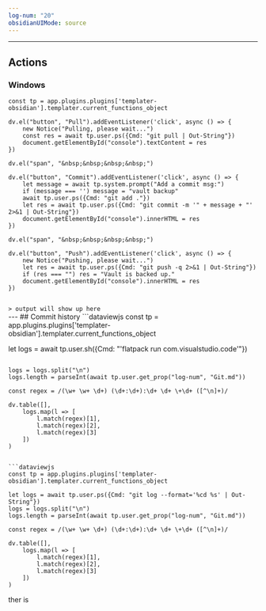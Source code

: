 ```yaml
---
log-num: "20"
obsidianUIMode: source
---
```

---
## Actions
### Windows

```dataviewjs
const tp = app.plugins.plugins['templater-obsidian'].templater.current_functions_object

dv.el("button", "Pull").addEventListener('click', async () => {
	new Notice("Pulling, please wait...")
	const res = await tp.user.ps({Cmd: "git pull | Out-String"})
	document.getElementById("console").textContent = res
})

dv.el("span", "&nbsp;&nbsp;&nbsp;&nbsp;")

dv.el("button", "Commit").addEventListener('click', async () => {
	let message = await tp.system.prompt("Add a commit msg:")
	if (message === '') message = "vault backup"
	await tp.user.ps({Cmd: "git add ."})
	let res = await tp.user.ps({Cmd: "git commit -m '" + message + "' 2>&1 | Out-String"})
	document.getElementById("console").innerHTML = res
})

dv.el("span", "&nbsp;&nbsp;&nbsp;&nbsp;")

dv.el("button", "Push").addEventListener('click', async () => {
	new Notice("Pushing, please wait...")
	let res = await tp.user.ps({Cmd: "git push -q 2>&1 | Out-String"})
	if (res === "") res = "Vault is backed up."
	document.getElementById("console").innerHTML = res
})
```

<code id="console" >
> output will show up here
</code>
---
## Commit history
```dataviewjs
const tp = app.plugins.plugins['templater-obsidian'].templater.current_functions_object

let logs = await tp.user.sh({Cmd: "'flatpack run com.visualstudio.code'"})

```

logs = logs.split("\n")
logs.length = parseInt(await tp.user.get_prop("log-num", "Git.md"))

const regex = /(\w+ \w+ \d+) (\d+:\d+):\d+ \d+ \+\d+ ([^\n]+)/
	
dv.table([], 
	logs.map(l => [
		l.match(regex)[1], 
		l.match(regex)[2], 
		l.match(regex)[3]
	])
)


```dataviewjs
const tp = app.plugins.plugins['templater-obsidian'].templater.current_functions_object

let logs = await tp.user.ps({Cmd: "git log --format='%cd %s' | Out-String"})
logs = logs.split("\n")
logs.length = parseInt(await tp.user.get_prop("log-num", "Git.md"))

const regex = /(\w+ \w+ \d+) (\d+:\d+):\d+ \d+ \+\d+ ([^\n]+)/
	
dv.table([], 
	logs.map(l => [
		l.match(regex)[1], 
		l.match(regex)[2], 
		l.match(regex)[3]
	])
)

```

ther is 